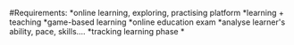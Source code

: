 #Requirements:
*online learning, exploring, practising platform
*learning + teaching
*game-based learning
*online education exam
*analyse learner's ability, pace, skills....
*tracking learning phase
*
